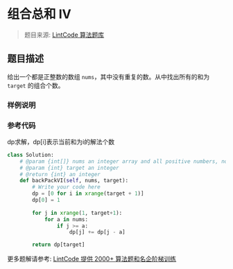 # 组合总和 IV
 > 题目来源: [LintCode 算法题库](https://www.lintcode.com/problem/backpack-vi/?utm_source=sc-github-wzz)
 ## 题目描述
 给出一个都是正整数的数组 `nums`，其中没有重复的数。从中找出所有的和为 `target` 的组合个数。
 ### 样例说明
 
 ### 参考代码
 dp求解，dp[i]表示当前和为i的解法个数
```python
class Solution:
    # @param {int[]} nums an integer array and all positive numbers, no duplicates
    # @param {int} target an integer
    # @return {int} an integer
    def backPackVI(self, nums, target):
        # Write your code here
        dp = [0 for i in xrange(target + 1)]
        dp[0] = 1
        
        for j in xrange(1, target+1):
            for a in nums:
                if j >= a:
                    dp[j] += dp[j - a]

        return dp[target]
```
 更多题解请参考: [LintCode 提供 2000+ 算法题和名企阶梯训练](https://www.lintcode.com/problem/?utm_source=sc-github-wzz)